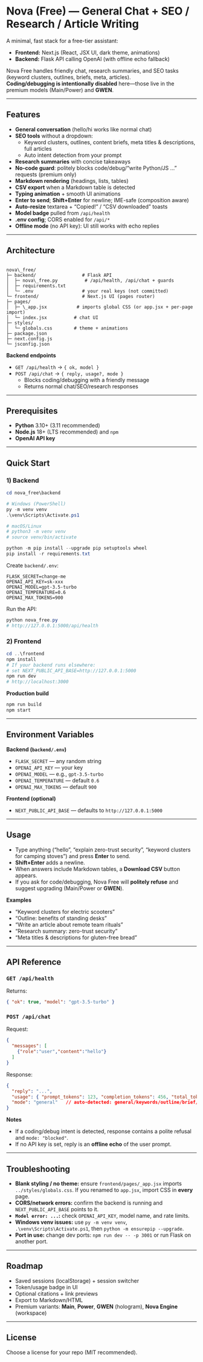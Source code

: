 # Nova (Free) — General Chat + SEO / Research / Article Writing

A minimal, fast stack for a free-tier assistant:
- **Frontend:** Next.js (React, JSX UI, dark theme, animations)
- **Backend:** Flask API calling OpenAI (with offline echo fallback)

Nova Free handles friendly chat, research summaries, and SEO tasks (keyword clusters, outlines, briefs, meta, articles).  
**Coding/debugging is intentionally disabled** here—those live in the premium models (Main/Power) and **GWEN**.

---

## Features

- **General conversation** (hello/hi works like normal chat)
- **SEO tools** without a dropdown:
  - Keyword clusters, outlines, content briefs, meta titles & descriptions, full articles
  - Auto intent detection from your prompt
- **Research summaries** with concise takeaways
- **No-code guard**: politely blocks code/debug/“write Python/JS …” requests (premium only)
- **Markdown rendering** (headings, lists, tables)
- **CSV export** when a Markdown table is detected
- **Typing animation** + smooth UI animations
- **Enter to send**; **Shift+Enter** for newline; IME-safe (composition aware)
- **Auto-resize** textarea + “Copied!” / “CSV downloaded” toasts
- **Model badge** pulled from `/api/health`
- **.env config**; CORS enabled for `/api/*`
- **Offline mode** (no API key): UI still works with echo replies

---

## Architecture

```

nova\_free/
├─ backend/                 # Flask API
│  ├─ nova\_free.py          # /api/health, /api/chat + guards
│  ├─ requirements.txt
│  └─ .env                  # your real keys (not committed)
└─ frontend/                # Next.js UI (pages router)
├─ pages/
│  ├─ \_app.jsx           # imports global CSS (or app.jsx + per-page import)
│  └─ index.jsx          # chat UI
├─ styles/
│  └─ globals.css        # theme + animations
├─ package.json
├─ next.config.js
└─ jsconfig.json

````

**Backend endpoints**
- `GET /api/health` → `{ ok, model }`
- `POST /api/chat` → `{ reply, usage?, mode }`
  - Blocks coding/debugging with a friendly message
  - Returns normal chat/SEO/research responses

---

## Prerequisites

- **Python** 3.10+ (3.11 recommended)
- **Node.js** 18+ (LTS recommended) and `npm`
- **OpenAI API key**

---

## Quick Start

### 1) Backend

```powershell
cd nova_free\backend

# Windows (PowerShell)
py -m venv venv
.\venv\Scripts\Activate.ps1

# macOS/Linux
# python3 -m venv venv
# source venv/bin/activate

python -m pip install --upgrade pip setuptools wheel
pip install -r requirements.txt
````

Create `backend/.env`:

```env
FLASK_SECRET=change-me
OPENAI_API_KEY=sk-xxx
OPENAI_MODEL=gpt-3.5-turbo
OPENAI_TEMPERATURE=0.6
OPENAI_MAX_TOKENS=900
```

Run the API:

```powershell
python nova_free.py
# http://127.0.0.1:5000/api/health
```

### 2) Frontend

```powershell
cd ..\frontend
npm install
# If your backend runs elsewhere:
# set NEXT_PUBLIC_API_BASE=http://127.0.0.1:5000
npm run dev
# http://localhost:3000
```

**Production build**

```bash
npm run build
npm start
```

---

## Environment Variables

**Backend (`backend/.env`)**

* `FLASK_SECRET` — any random string
* `OPENAI_API_KEY` — your key
* `OPENAI_MODEL` — e.g., `gpt-3.5-turbo`
* `OPENAI_TEMPERATURE` — default `0.6`
* `OPENAI_MAX_TOKENS` — default `900`

**Frontend (optional)**

* `NEXT_PUBLIC_API_BASE` — defaults to `http://127.0.0.1:5000`

---

## Usage

* Type anything (“hello”, “explain zero-trust security”, “keyword clusters for camping stoves”) and press **Enter** to send.
* **Shift+Enter** adds a newline.
* When answers include Markdown tables, a **Download CSV** button appears.
* If you ask for code/debugging, Nova Free will **politely refuse** and suggest upgrading (Main/Power or **GWEN**).

**Examples**

* “Keyword clusters for electric scooters”
* “Outline: benefits of standing desks”
* “Write an article about remote team rituals”
* “Research summary: zero-trust security”
* “Meta titles & descriptions for gluten-free bread”

---

## API Reference

### `GET /api/health`

Returns:

```json
{ "ok": true, "model": "gpt-3.5-turbo" }
```

### `POST /api/chat`

Request:

```json
{
  "messages": [
    {"role":"user","content":"hello"}
  ]
}
```

Response:

```json
{
  "reply": "...",
  "usage": { "prompt_tokens": 123, "completion_tokens": 456, "total_tokens": 579 },
  "mode": "general"   // auto-detected: general/keywords/outline/brief/article/meta/research or "blocked"
}
```

**Notes**

* If a coding/debug intent is detected, response contains a polite refusal and `mode: "blocked"`.
* If no API key is set, reply is an **offline echo** of the user prompt.

---

## Troubleshooting

* **Blank styling / no theme:** ensure `frontend/pages/_app.jsx` imports `../styles/globals.css`.
  If you renamed to `app.jsx`, import CSS in **every** page.
* **CORS/network errors:** confirm the backend is running and `NEXT_PUBLIC_API_BASE` points to it.
* **`Model error: ...`:** check `OPENAI_API_KEY`, model name, and rate limits.
* **Windows venv issues:** use `py -m venv venv`, `.\venv\Scripts\Activate.ps1`, then `python -m ensurepip --upgrade`.
* **Port in use:** change dev ports: `npm run dev -- -p 3001` or run Flask on another port.

---

## Roadmap

* Saved sessions (localStorage) + session switcher
* Token/usage badge in UI
* Optional citations + link previews
* Export to Markdown/HTML
* Premium variants: **Main**, **Power**, **GWEN** (hologram), **Nova Engine** (workspace)

---

## License

Choose a license for your repo (MIT recommended).
